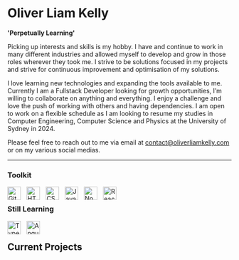 # Oliver Liam Kelly

**'Perpetually Learning'**

Picking up interests and skills is my hobby. I have and continue to work in many different industries and allowed myself to develop and grow in those roles wherever they took me. I strive to be solutions focused in my projects and strive for continuous improvement and optimisation of my solutions.

I love learning new technologies and expanding the tools available to me. Currently I am a Fullstack Developer looking for growth opportunities, I’m willing to collaborate on anything and everything. I enjoy a challenge and love the push of working with others and having dependencies. I am open to work on a flexible schedule as I am looking to resume my studies in Computer Engineering, Computer Science and Physics at the University of Sydney in 2024.

Please feel free to reach out to me via email at contact@oliverliamkelly.com or on my various social medias.

---
### Toolkit

<img align="left" alt="Git" width="30px" style="padding-right:10px;" src="https://cdn.jsdelivr.net/gh/devicons/devicon/icons/git/git-original.svg" />
<img align="left" alt="HTML" width="30px" style="padding-right:10px;" src="https://cdn.jsdelivr.net/gh/devicons/devicon/icons/html5/html5-plain.svg" />
<img align="left" alt="CSS" width="30px" style="padding-right:10px;" src="https://cdn.jsdelivr.net/gh/devicons/devicon/icons/css3/css3-plain.svg" />
<img align="left" alt="JavaScript" width="30px" style="padding-right:10px;" src="https://cdn.jsdelivr.net/gh/devicons/devicon/icons/javascript/javascript-plain.svg" />
<img align="left" alt="NodeJS" width="30px" style="padding-right:10px;" src="https://cdn.jsdelivr.net/gh/devicons/devicon/icons/nodejs/nodejs-original.svg" />
<img align="left" alt="React" width="30px" style="padding-right:10px;" src="https://cdn.jsdelivr.net/gh/devicons/devicon/icons/react/react-original.svg" />
<br />

### Still Learning

<img align="left" alt="TypeScript" width="30px" style="padding-right:10px;" src="https://cdn.jsdelivr.net/gh/devicons/devicon/icons/typescript/typescript-plain.svg" />
<img align="left" alt="Angular" width="30px" style="padding-right:10px;" src="https://cdn.jsdelivr.net/gh/devicons/devicon/icons/angularjs/angularjs-plain.svg" />
<br />

## Current Projects

## 

<!---
oliverlkelly/oliverlkelly is a ✨ special ✨ repository because its `README.md` (this file) appears on your GitHub profile.
You can click the Preview link to take a look at your changes.

To-Do:
Currently using Forrest Knight's icons, I will need to source my own and add Go, MongoDB, PostgreSQL and others to their respective lists.
Update Current Projects with worked on projects

--->
